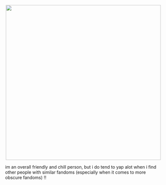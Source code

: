 <p align="center">
  <img width="500" src="https://github.com/user-attachments/assets/f59125b7-98cd-4eb1-8931-09f4f0ef661a">
</p>
im an overall friendly and chill person, but i do tend to yap alot when i find other people with similar fandoms (especially when it comes to more obscure fandoms) !!
